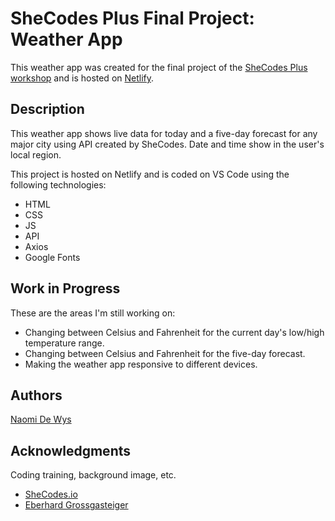 <h1>
  SheCodes Plus Final Project: Weather App
</h1>
<p>
  This weather app was created for the final project of the <a href="https://www.shecodes.io/workshops" target="_blank">SheCodes Plus workshop</a> and is hosted on <a href="https://weather-app-project-ndw.netlify.app/" target="_blank">Netlify</a>.
</p>
<h2>
  Description
</h2>
<p>
  This weather app shows live data for today and a five-day forecast for any major city using API created by SheCodes. Date and time show in the user's local region.
</p>
<p>
  This project is hosted on Netlify and is coded on VS Code using the following technologies:
<ul>
  <li>
    HTML
  </li>
  <li>
    CSS
  </li>
  <li>
    JS
  </li>
  <li>
    API
  </li>
  <li>
    Axios
  </li>
  <li>
    Google Fonts
  </li>
</ul>
</p>
<h2>
  Work in Progress
</h2>
<p>
  These are the areas I'm still working on:
  <ul>
    <li>
      Changing between Celsius and Fahrenheit for the current day's low/high temperature range.
    </li>
    <li>
      Changing between Celsius and Fahrenheit for the five-day forecast.
    </li>
    <li>
      Making the weather app responsive to different devices.
    </li>
  </ul>
</p>
<h2>
  Authors
</h2>
    <a href="https://www.linkedin.com/in/naomidewys" target="_blank">Naomi De Wys</a>
<h2>
  Acknowledgments
</h2>
<p>
Coding training, background image, etc.
</p>
<ul>
  <li>
    <a href="https://www.shecodes.io" target="_blank">SheCodes.io</a>
  </li>
  <li>
<a href="https://www.pexels.com/@eberhardgross/?filter=photos" target="_blank">Eberhard Grossgasteiger</a>
  </li>
</ul>
